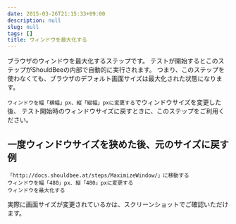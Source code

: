 ```yaml
---
date: 2015-03-26T21:15:33+09:00
description: null
slug: null
tags: []
title: ウィンドウを最大化する
---
```


ブラウザのウィンドウを最大化するステップです。
テストが開始するとこのステップがShouldBeeの内部で自動的に実行されます。
つまり、このステップを使わなくても、ブラウザのデフォルト画面サイズは最大化された状態になります。

`ウィンドウを幅「横幅」px、縦「縦幅」pxに変更する`でウィンドウサイズを変更した後、
テスト開始時のウィンドウサイズに戻すときに、このステップをご利用ください。

## 一度ウィンドウサイズを狭めた後、元のサイズに戻す例

```
「http://docs.shouldbee.at/steps/MaximizeWindow/」に移動する
ウィンドウを幅「480」px、縦「480」pxに変更する
ウィンドウを最大化する
```

実際に画面サイズが変更されているかは、スクリーンショットでご確認いただけます。
